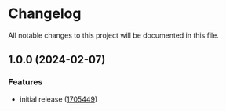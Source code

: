 # Changelog

All notable changes to this project will be documented in this file.

## 1.0.0 (2024-02-07)


### Features

* initial release ([1705449](https://github.com/finisterra-io/terraform-aws-step-function/commit/1705449fad153fedeb23f1e26aff580782995e25))
